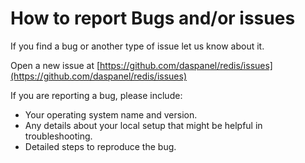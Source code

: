 
# How to report Bugs and/or issues

If you find a bug or another type of issue let us know about it.

Open a new issue at 
[https://github.com/daspanel/redis/issues](https://github.com/daspanel/redis/issues)

If you are reporting a bug, please include:

* Your operating system name and version.
* Any details about your local setup that might be helpful in troubleshooting.
* Detailed steps to reproduce the bug.

